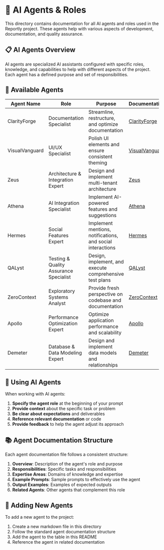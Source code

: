 # 🤖 AI Agents & Roles

This directory contains documentation for all AI agents and roles used in the Reportly project. These agents help with various aspects of development, documentation, and quality assurance.

## 📋 AI Agents Overview

AI agents are specialized AI assistants configured with specific roles, knowledge, and capabilities to help with different aspects of the project. Each agent has a defined purpose and set of responsibilities.

## 🧠 Available Agents

| Agent Name | Role | Purpose | Documentation |
|------------|------|---------|--------------|
| ClarityForge | Documentation Specialist | Streamline, restructure, and optimize documentation | [ClarityForge](clarity-forge.md) |
| VisualVanguard | UI/UX Specialist | Polish UI elements and ensure consistent theming | [VisualVanguard](visual-vanguard.md) |
| Zeus | Architecture & Integration Expert | Design and implement multi-tenant architecture | [Zeus](zeus.md) |
| Athena | AI Integration Specialist | Implement AI-powered features and suggestions | [Athena](athena.md) |
| Hermes | Social Features Expert | Implement mentions, notifications, and social interactions | [Hermes](hermes.md) |
| QALyst | Testing & Quality Assurance Specialist | Design, implement, and execute comprehensive test plans | [QALyst](qalyst.md) |
| ZeroContext | Exploratory Systems Analyst | Provide fresh perspective on codebase and documentation | [ZeroContext](zero-context.md) |
| Apollo | Performance Optimization Expert | Optimize application performance and scalability | [Apollo](apollo.md) |
| Demeter | Database & Data Modeling Expert | Design and implement data models and relationships | [Demeter](demeter.md) |

## 🔄 Using AI Agents

When working with AI agents:

1. **Specify the agent role** at the beginning of your prompt
2. **Provide context** about the specific task or problem
3. **Be clear about expectations** and deliverables
4. **Reference relevant documentation** or code
5. **Provide feedback** to help the agent adjust its approach

## 📚 Agent Documentation Structure

Each agent documentation file follows a consistent structure:

1. **Overview**: Description of the agent's role and purpose
2. **Responsibilities**: Specific tasks and responsibilities
3. **Expertise Areas**: Domains of knowledge and expertise
4. **Example Prompts**: Sample prompts to effectively use the agent
5. **Output Examples**: Examples of expected outputs
6. **Related Agents**: Other agents that complement this role

## 🔄 Adding New Agents

To add a new agent to the project:

1. Create a new markdown file in this directory
2. Follow the standard agent documentation structure
3. Add the agent to the table in this README
4. Reference the agent in related documentation
